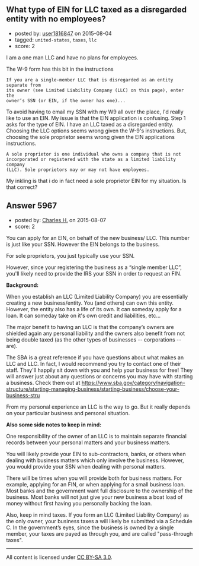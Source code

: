 ## What type of EIN for LLC taxed as a disregarded entity with no employees?

- posted by: [user1816847](https://stackexchange.com/users/2034016/user1816847) on 2015-08-04
- tagged: `united-states`, `taxes`, `llc`
- score: 2

I am a one man LLC and have no plans for employees.

The W-9 form has this bit in the instructions

    If you are a single-member LLC that is disregarded as an entity separate from
    its owner (see Limited Liability Company (LLC) on this page), enter the 
    owner’s SSN (or EIN, if the owner has one)...

To avoid having to email my SSN with my W9 all over the place, I'd really like to use an EIN.  My issue is that the EIN application is confusing.  Step 1 asks for the type of EIN.  I have an LLC taxed as a disregarded entity.  Choosing the LLC options seems wrong given the W-9's instructions.  But, choosing the sole proprietor seems wrong given the EIN applications instructions.

    A sole proprietor is one individual who owns a company that is not 
    incorporated or registered with the state as a limited liability company 
    (LLC). Sole proprietors may or may not have employees. 

My inkling is that i do in fact need a sole proprietor EIN for my situation.  Is that correct?



## Answer 5967

- posted by: [Charles H.](https://stackexchange.com/users/1712396/charles-h) on 2015-08-07
- score: 2

You can apply for an EIN, on behalf of the new business/ LLC.  This number is just like your SSN.  However the EIN belongs to the business.  

For sole proprietors, you just typically use your SSN.

However, since your registering the business as a “single member LLC”, you'll likely need to provide the IRS your SSN in order to request an FIN. 

**Background:**

When you establish an LLC (Limited Liability Company) you are essentially creating a new business/entity.  You (and others) can own this entity.  However, the entity also has a life of its own.  It can someday apply for a loan.  It can someday take on it's own credit and liabilities, etc…  

The major benefit to having an LLC is that the company’s owners are shielded again any personal liability and the owners also benefit from not being double taxed (as the other types of businesses -- corporations -- are).

The SBA is a great reference if you have questions about what makes an LLC and LLC.  In fact, I would recommend you try to contact one of their staff. They'll happily sit down with you and help your business for free!  They will answer just about any questions or concerns you may have with starting a business.  Check them out at  https://www.sba.gov/category/navigation-structure/starting-managing-business/starting-business/choose-your-business-stru  

From my personal experience an LLC is the way to go.  But it really depends on your particular business and personal situation. 

**Also some side notes to keep in mind:**

One responsibility of the owner of an LLC is to maintain separate financial records between your personal matters and your business matters.

You will likely provide your EIN to sub-contractors, banks, or others when dealing with business matters which only involve the business.  However, you would provide your SSN when dealing with personal matters.  

There will be times when you will provide both for business matters.  For example, applying for an FIN, or when applying for a small business loan.  Most banks and the government want full disclosure to the ownership of the business.  Most banks will not just give your new business a boat load of money without first having you personally backing the loan.

Also, keep in mind taxes.  If you form an LLC (Limited Liability Company) as the only owner, your business taxes a will likely be submitted via a Schedule C.  In the government’s eyes, since the business is owned by a single member, your taxes are payed as through you, and are called "pass-through taxes".




---

All content is licensed under [CC BY-SA 3.0](https://creativecommons.org/licenses/by-sa/3.0/).
